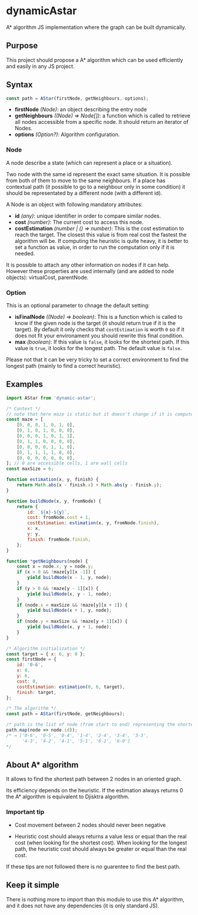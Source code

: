 # dynamicAstar
A* algorithm JS implementation where the graph can be built dynamically.

## Purpose

This project should propose a A* algorithm which can be used efficiently and easily in any JS project.

## Syntax

```js
const path = AStar(firstNode, getNeighbours, options);
```

* **firstNode** _(Node)_: an object describing the entry node
* **getNeighbours** _((Node) => Node[])_: a function which is called to retrieve all nodes accessible from a specific node. It should return an iterator of Nodes.
* **options** _(Option?)_: Algorithm configuration.

### Node ###

A node describe a state (which can represent a place or a situation).

Two node with the same id represent the exact same situation. It is possible from both of them to move to the same neighbours. If a place has contextual path (it possible to go to a neighbour only in some condition) it should be representated by a different node (with a different id).

A Node is an object with following mandatory attributes:

* **id** _(any)_: unique identifier in order to compare similar nodes.
* **cost** _(number)_: The current cost to access this node.
* **costEstimation** _(number | () => number)_: This is the cost estimation to reach the target. The closest this value is from real cost the fastest the algorithm will be.
If computing the heuristic is quite heavy, it is better to set a function as value, in order to run the computation only if it is needed.

It is possible to attach any other information on nodes if it can help.
However these properties are used internally (and are added to node objects): virtualCost, parentNode.

### Option ###

This is an optional parameter to chnage the default setting:

* **isFinalNode** _((Node) => boolean)_: This is a function which is called to know if the given node is the target (it should return true if it is the target). By default it only checks that `costEstimation` is worth `0` so if it does not fit your environament you should rewrite this final condition.
* **max** _(boolean)_: If this value is `false`, it looks for the shortest path. If this value is `true`, it looks for the longest path. The default value is `false`.

Please not that it can be very tricky to set a correct environment to find the longest path (mainly to find a correct heuristic).

## Examples

```js
import AStar from 'dynamic-astar';

/* Context */
// note that here maze is static but it doesn't change if it is computed dynamically (getNeighbours should just know how to retrieve the next nodes)
const maze = [
    [0, 0, 0, 1, 0, 1, 0],
    [0, 1, 0, 1, 0, 0, 0],
    [0, 0, 0, 1, 0, 1, 1],
    [0, 1, 1, 0, 0, 0, 0],
    [0, 0, 0, 0, 1, 1, 0],
    [0, 1, 1, 1, 1, 0, 0],
    [0, 0, 0, 0, 0, 0, 0],
]; // 0 are accessible cells, 1 are wall cells
const maxSize = 6;

function estimation(x, y, finish) {
    return Math.abs(x - finish.x) + Math.abs(y - finish.y);
}

function buildNode(x, y, fromNode) {
    return {
        id: `${x}-${y}`,
        cost: fromNode.cost + 1,
        costEstimation: estimation(x, y, fromNode.finish),
        x: x,
        y: y,
        finish: fromNode.finish,
    };
}

function *getNeighbours(node) {
    const x = node.x, y = node.y;
    if (x > 0 && !maze[y][x -1]) {
        yield buildNode(x - 1, y, node);
    }
    if (y > 0 && !maze[y - 1][x]) {
        yield buildNode(x, y - 1, node);
    }
    if (node.x < maxSize && !maze[y][x + 1]) {
        yield buildNode(x + 1, y, node);
    }
    if (node.y < maxSize && !maze[y + 1][x]) {
        yield buildNode(x, y + 1, node);
    }
}

/* Algorithm initialization */
const target = { x: 6, y: 0 };
const firstNode = {
    id: '0-6',
    x: 0,
    y: 6,
    cost: 0,
    costEstimation: estimation(0, 6, target),
    finish: target,
};

/* The algorithm */
const path = AStar(firstNode, getNeighbours);

/* path is the list of node (from start to end) representing the shortest path */
path.map(node => node.id));
/* → ['0-6', '0-5', '0-4', '1-4', '2-4', '3-4', '3-3',
      '4-3', '4-2', '4-1', '5-1', '6-1', '6-0']
*/
```

## About A* algorithm

It allows to find the shortest path between 2 nodes in an oriented graph.

Its efficiency depends on the heuristic. If the estimation always returns 0 the A* algorithm is equivalent to Djisktra algorithm.

### Important tip

* Cost movement between 2 nodes should never been negative

* Heuristic cost should always returns a value less or equal than the real cost (when looking for the shortest cost). When looking for the longest path, the heuristic cost should always be greater or equal than the real cost.

If these tips are not followed there is no guarentee to find the best path.

## Keep it simple

There is nothing more to import than this module to use this A* algorithm, and it does not have any dependencies (it is only standard JS).
